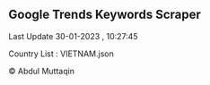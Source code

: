 

## Google Trends Keywords Scraper 
 
Last Update 30-01-2023 , 10:27:45

Country List :
VIETNAM.json



© Abdul Muttaqin 

